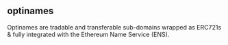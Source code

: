 ## optinames

Optinames are tradable and transferable sub-domains wrapped as ERC721s & fully integrated with the Ethereum Name Service (ENS).
